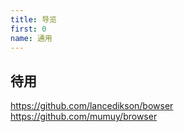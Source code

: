 ```yaml
---
title: 导览
first: 0
name: 通用
---
```


## 待用

https://github.com/lancedikson/bowser  
https://github.com/mumuy/browser